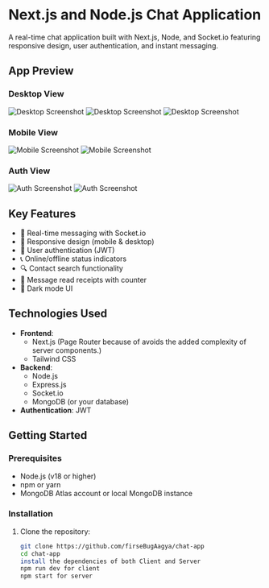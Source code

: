 # Next.js and Node.js Chat Application

A real-time chat application built with Next.js, Node, and Socket.io featuring responsive design, user authentication, and instant messaging.

## App Preview

### Desktop View
![Desktop Screenshot](/screenshots/chat-1.png)
![Desktop Screenshot](/screenshots/chat-2.png)
![Desktop Screenshot](/screenshots/chat-3.png)

### Mobile View
![Mobile Screenshot](/screenshots/mobile-1.png)
![Mobile Screenshot](/screenshots/mobile-2.png)

### Auth View
![Auth Screenshot](/screenshots/signIn.png)
![Auth Screenshot](/screenshots/signUp.png)

## Key Features

- 💬 Real-time messaging with Socket.io
- 📱 Responsive design (mobile & desktop)
- 🔐 User authentication (JWT)
- 📞 Online/offline status indicators
- 🔍 Contact search functionality
- 📲 Message read receipts with counter
- 🎨 Dark mode UI

## Technologies Used

- **Frontend**: 
  - Next.js (Page Router because of avoids the added complexity of server components.)
  - Tailwind CSS
- **Backend**: 
  - Node.js
  - Express.js
  - Socket.io
  - MongoDB (or your database)
- **Authentication**: JWT

## Getting Started

### Prerequisites

- Node.js (v18 or higher)
- npm or yarn
- MongoDB Atlas account or local MongoDB instance

### Installation

1. Clone the repository:
   ```bash
   git clone https://github.com/firseBugAagya/chat-app
   cd chat-app
   install the dependencies of both Client and Server
   npm run dev for client
   npm start for server
